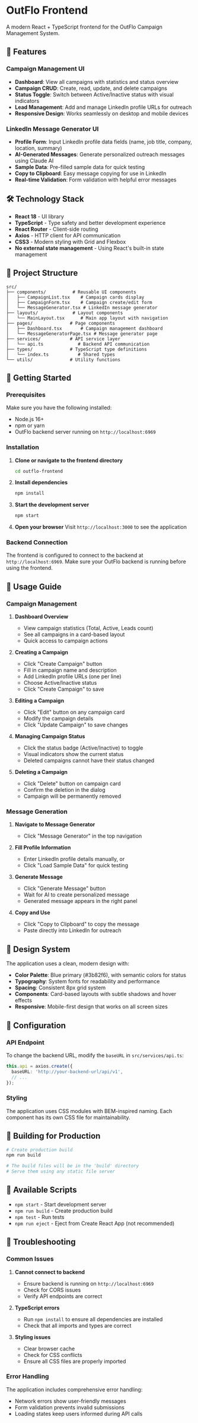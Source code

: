 # OutFlo Frontend

A modern React + TypeScript frontend for the OutFlo Campaign Management System.

## 🚀 Features

### Campaign Management UI
- **Dashboard**: View all campaigns with statistics and status overview
- **Campaign CRUD**: Create, read, update, and delete campaigns
- **Status Toggle**: Switch between Active/Inactive status with visual indicators
- **Lead Management**: Add and manage LinkedIn profile URLs for outreach
- **Responsive Design**: Works seamlessly on desktop and mobile devices

### LinkedIn Message Generator UI
- **Profile Form**: Input LinkedIn profile data fields (name, job title, company, location, summary)
- **AI-Generated Messages**: Generate personalized outreach messages using Claude AI
- **Sample Data**: Pre-filled sample data for quick testing
- **Copy to Clipboard**: Easy message copying for use in LinkedIn
- **Real-time Validation**: Form validation with helpful error messages

## 🛠️ Technology Stack

- **React 18** - UI library
- **TypeScript** - Type safety and better development experience
- **React Router** - Client-side routing
- **Axios** - HTTP client for API communication
- **CSS3** - Modern styling with Grid and Flexbox
- **No external state management** - Using React's built-in state management

## 📁 Project Structure

```
src/
├── components/          # Reusable UI components
│   ├── CampaignList.tsx    # Campaign cards display
│   ├── CampaignForm.tsx    # Campaign create/edit form
│   └── MessageGenerator.tsx # LinkedIn message generator
├── layouts/             # Layout components
│   └── MainLayout.tsx      # Main app layout with navigation
├── pages/              # Page components
│   ├── Dashboard.tsx       # Campaign management dashboard
│   └── MessageGeneratorPage.tsx # Message generator page
├── services/           # API service layer
│   └── api.ts             # Backend API communication
├── types/              # TypeScript type definitions
│   └── index.ts           # Shared types
└── utils/              # Utility functions
```

## 🚦 Getting Started

### Prerequisites

Make sure you have the following installed:
- Node.js 16+ 
- npm or yarn
- OutFlo backend server running on `http://localhost:6969`

### Installation

1. **Clone or navigate to the frontend directory**
   ```bash
   cd outflo-frontend
   ```

2. **Install dependencies**
   ```bash
   npm install
   ```

3. **Start the development server**
   ```bash
   npm start
   ```

4. **Open your browser**
   Visit `http://localhost:3000` to see the application

### Backend Connection

The frontend is configured to connect to the backend at `http://localhost:6969`. Make sure your OutFlo backend is running before using the frontend.

## 📱 Usage Guide

### Campaign Management

1. **Dashboard Overview**
   - View campaign statistics (Total, Active, Leads count)
   - See all campaigns in a card-based layout
   - Quick access to campaign actions

2. **Creating a Campaign**
   - Click "Create Campaign" button
   - Fill in campaign name and description
   - Add LinkedIn profile URLs (one per line)
   - Choose Active/Inactive status
   - Click "Create Campaign" to save

3. **Editing a Campaign**
   - Click "Edit" button on any campaign card
   - Modify the campaign details
   - Click "Update Campaign" to save changes

4. **Managing Campaign Status**
   - Click the status badge (Active/Inactive) to toggle
   - Visual indicators show the current status
   - Deleted campaigns cannot have their status changed

5. **Deleting a Campaign**
   - Click "Delete" button on campaign card
   - Confirm the deletion in the dialog
   - Campaign will be permanently removed

### Message Generation

1. **Navigate to Message Generator**
   - Click "Message Generator" in the top navigation

2. **Fill Profile Information**
   - Enter LinkedIn profile details manually, or
   - Click "Load Sample Data" for quick testing

3. **Generate Message**
   - Click "Generate Message" button
   - Wait for AI to create personalized message
   - Generated message appears in the right panel

4. **Copy and Use**
   - Click "Copy to Clipboard" to copy the message
   - Paste directly into LinkedIn for outreach

## 🎨 Design System

The application uses a clean, modern design with:
- **Color Palette**: Blue primary (#3b82f6), with semantic colors for status
- **Typography**: System fonts for readability and performance
- **Spacing**: Consistent 8px grid system
- **Components**: Card-based layouts with subtle shadows and hover effects
- **Responsive**: Mobile-first design that works on all screen sizes

## 🔧 Configuration

### API Endpoint

To change the backend URL, modify the `baseURL` in `src/services/api.ts`:

```typescript
this.api = axios.create({
  baseURL: 'http://your-backend-url/api/v1',
  // ...
});
```

### Styling

The application uses CSS modules with BEM-inspired naming. Each component has its own CSS file for maintainability.

## 🚀 Building for Production

```bash
# Create production build
npm run build

# The build files will be in the 'build' directory
# Serve them using any static file server
```

## 🧪 Available Scripts

- `npm start` - Start development server
- `npm run build` - Create production build
- `npm test` - Run tests
- `npm run eject` - Eject from Create React App (not recommended)

## 🐛 Troubleshooting

### Common Issues

1. **Cannot connect to backend**
   - Ensure backend is running on `http://localhost:6969`
   - Check for CORS issues
   - Verify API endpoints are correct

2. **TypeScript errors**
   - Run `npm install` to ensure all dependencies are installed
   - Check that all imports and types are correct

3. **Styling issues**
   - Clear browser cache
   - Check for CSS conflicts
   - Ensure all CSS files are properly imported

### Error Handling

The application includes comprehensive error handling:
- Network errors show user-friendly messages
- Form validation prevents invalid submissions
- Loading states keep users informed during API calls

